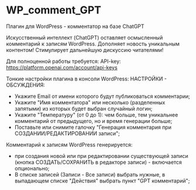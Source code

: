 # WP_comment_GPT
Плагин для WordPress - комментатор на базе ChatGPT

Искусственный интеллект (ChatGPT) оставляет осмысленный комментарий к записям WordPress. Дополняет новость уникальным контентом! Стимулирует дальнейшую дискуссию читателями! 

Для полноценной работы требуется: API-key: https://platform.openai.com/account/api-keys

Тонкие настройки плагина в консоли WordPress: НАСТРОЙКИ - ОБСУЖДЕНИЯ:
- Укажите Email от имени которого будут публиковаться комментарии;
- Укажите "Имя комментатора" или несколько (разделенных запятыми) из которых будет выбран случайный логин;
- Укажите "Температуру" (от 0 до 1): чем больше, тем уникальнее комментарий от предыдущего, но и время генерации больше;
- Поставьте или снимите галочку "Генерация комментария при СОЗДАНИИ/РЕДАКТИРОВАНИИ записи";

Комментарий к записям WordPress генерируется:
- при создания новой или при редактировании существующей записи (кнопка СОЗДАТЬ/СОХРАНИТЬ в редакторе записи) - включается опционально;
- В списке записей (Записи - Все записи) выбрать нужные, в выпадающем списке "Действия" выбрать пункт "GPT комментарий";


